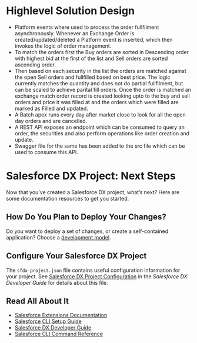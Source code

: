# Highlevel Solution Design 

- Platform events where used to process the order fullfilment asynchronously. Whenever an Exchange Order is created/updated/deleted a Platform event is inserted, which then invokes the logic of order management. 
- To match the orders first the Buy orders are sorted in Descending order with highest bid at the first of the list and Sell orders are sorted ascending order.
- Then based on each security in the list the orders are matched against the open Sell orders and fullfilled based on best price. The logic currently matches the quantity and does not do partial fullfilment, but can be scaled to achieve parital fill orders. Once the order is matched an exchange match order record is created looking upto to the buy and sell orders and price it was filled at and the orders which were filled are marked as Filled and updated.
- A Batch apex runs every day after market close to look for all the open day orders and are cancelled. 
- A REST API exposes an endpoint which can be consumed to query an order, the securities and also perform operations like order creation and update.
- Swagger file for the same has been added to the src file which can be used to consume this API. 



# Salesforce DX Project: Next Steps

Now that you’ve created a Salesforce DX project, what’s next? Here are some documentation resources to get you started.

## How Do You Plan to Deploy Your Changes?

Do you want to deploy a set of changes, or create a self-contained application? Choose a [development model](https://developer.salesforce.com/tools/vscode/en/user-guide/development-models).

## Configure Your Salesforce DX Project

The `sfdx-project.json` file contains useful configuration information for your project. See [Salesforce DX Project Configuration](https://developer.salesforce.com/docs/atlas.en-us.sfdx_dev.meta/sfdx_dev/sfdx_dev_ws_config.htm) in the _Salesforce DX Developer Guide_ for details about this file.

## Read All About It

- [Salesforce Extensions Documentation](https://developer.salesforce.com/tools/vscode/)
- [Salesforce CLI Setup Guide](https://developer.salesforce.com/docs/atlas.en-us.sfdx_setup.meta/sfdx_setup/sfdx_setup_intro.htm)
- [Salesforce DX Developer Guide](https://developer.salesforce.com/docs/atlas.en-us.sfdx_dev.meta/sfdx_dev/sfdx_dev_intro.htm)
- [Salesforce CLI Command Reference](https://developer.salesforce.com/docs/atlas.en-us.sfdx_cli_reference.meta/sfdx_cli_reference/cli_reference.htm)
